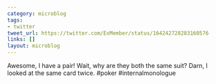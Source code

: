 ```yaml
---
category: microblog
tags:
- twitter
tweet_url: https://twitter.com/ExMember/status/164242728283160576
links: []
layout: microblog
---
```

Awesome, I have a pair! Wait, why are they both the same suit? Darn, I looked at the same card twice. #poker #internalmonologue
